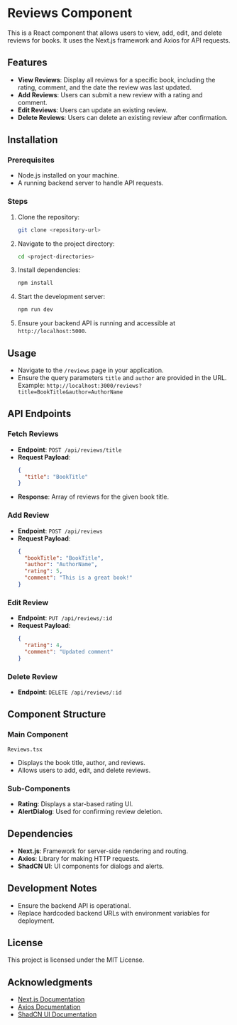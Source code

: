 # Reviews Component

This is a React component that allows users to view, add, edit, and delete reviews for books. It uses the Next.js framework and Axios for API requests.

## Features

- **View Reviews**: Display all reviews for a specific book, including the rating, comment, and the date the review was last updated.
- **Add Reviews**: Users can submit a new review with a rating and comment.
- **Edit Reviews**: Users can update an existing review.
- **Delete Reviews**: Users can delete an existing review after confirmation.

## Installation

### Prerequisites

- Node.js installed on your machine.
- A running backend server to handle API requests.

### Steps

1. Clone the repository:

   ```bash
   git clone <repository-url>
   ```

2. Navigate to the project directory:

   ```bash
   cd <project-directories>
   ```

3. Install dependencies:

   ```bash
   npm install
   ```

4. Start the development server:

   ```bash
   npm run dev
   ```

5. Ensure your backend API is running and accessible at `http://localhost:5000`.

## Usage

- Navigate to the `/reviews` page in your application.
- Ensure the query parameters `title` and `author` are provided in the URL.
  Example: `http://localhost:3000/reviews?title=BookTitle&author=AuthorName`

## API Endpoints

### Fetch Reviews

- **Endpoint**: `POST /api/reviews/title`
- **Request Payload**:
  ```json
  {
    "title": "BookTitle"
  }
  ```
- **Response**: Array of reviews for the given book title.

### Add Review

- **Endpoint**: `POST /api/reviews`
- **Request Payload**:
  ```json
  {
    "bookTitle": "BookTitle",
    "author": "AuthorName",
    "rating": 5,
    "comment": "This is a great book!"
  }
  ```

### Edit Review

- **Endpoint**: `PUT /api/reviews/:id`
- **Request Payload**:
  ```json
  {
    "rating": 4,
    "comment": "Updated comment"
  }
  ```

### Delete Review

- **Endpoint**: `DELETE /api/reviews/:id`

## Component Structure

### Main Component

`Reviews.tsx`

- Displays the book title, author, and reviews.
- Allows users to add, edit, and delete reviews.

### Sub-Components

- **Rating**: Displays a star-based rating UI.
- **AlertDialog**: Used for confirming review deletion.

## Dependencies

- **Next.js**: Framework for server-side rendering and routing.
- **Axios**: Library for making HTTP requests.
- **ShadCN UI**: UI components for dialogs and alerts.

## Development Notes

- Ensure the backend API is operational.
- Replace hardcoded backend URLs with environment variables for deployment.

## License

This project is licensed under the MIT License.

## Acknowledgments

- [Next.js Documentation](https://nextjs.org/docs)
- [Axios Documentation](https://axios-http.com/docs/intro)
- [ShadCN UI Documentation](https://shadcn.dev/)
